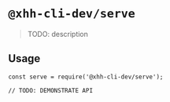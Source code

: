 # `@xhh-cli-dev/serve`

> TODO: description

## Usage

```
const serve = require('@xhh-cli-dev/serve');

// TODO: DEMONSTRATE API
```
